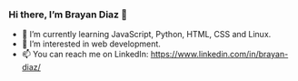 ### Hi there, I’m Brayan Diaz 👋

- 🌱 I’m currently learning JavaScript, Python, HTML, CSS and Linux.
- 👀 I’m interested in web development.
- 📫 You can reach me on LinkedIn: https://www.linkedin.com/in/brayan-diaz/
<!--- - 💞️ I’m looking to collaborate on ... --->



<!---
MrDarthHub/MrDarthHub is a ✨ special ✨ repository because its `README.md` (this file) appears on your GitHub profile.
You can click the Preview link to take a look at your changes.
--->
